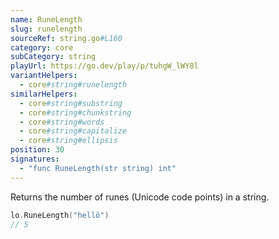 ```yaml
---
name: RuneLength
slug: runelength
sourceRef: string.go#L160
category: core
subCategory: string
playUrl: https://go.dev/play/p/tuhgW_lWY8l
variantHelpers:
  - core#string#runelength
similarHelpers:
  - core#string#substring
  - core#string#chunkstring
  - core#string#words
  - core#string#capitalize
  - core#string#ellipsis
position: 30
signatures:
  - "func RuneLength(str string) int"
---
```


Returns the number of runes (Unicode code points) in a string.

```go
lo.RuneLength("hellô")
// 5
```


